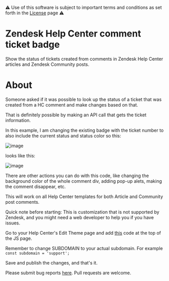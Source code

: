 ⚠️ Use of this software is subject to important terms and conditions as set forth in the [License](https://aculligan.github.io/license) page ⚠️

# Zendesk Help Center comment ticket badge

Show the status of tickets created from comments in Zendesk Help Center articles and Zendesk Community posts.

# About

Someone asked if it was possible to look up the status of a ticket that was created from a HC comment and make changes based on that.

That is definitely possible by making an API call that gets the ticket information. 

In this example, I am changing the existing badge with the ticket number to also include the current status and status color so this:

![image](https://support.zendesk.com/hc/user_images/l9JFTz2VPfG1eCEFG6LXtA.png)

looks like this:

![image](https://support.zendesk.com/hc/user_images/QodhCdDLgHFmvRWxccsDpw.png)

There are other actions you can do with this code, like changing the background color of the whole comment div, adding pop-up alets, making the comment disappear, etc.

This will work on all Help Center templates for both Article and Community post comments.

Quick note before starting: This is customization that is not supported by Zendesk, and you might need a web developer to help you if you have issues.

Go to your Help Center's Edit Theme page and add [this](/script.js) code at the top of the JS page.

Remember to change SUBDOMAIN to your actual subdomain. For example ```const subdomain = 'support';```

Save and publish the changes, and that's it.

Please submit bug reports [here](https://github.com/aculligan/Zendesk_Help_Center_comment_ticket_badge/issues). Pull requests are welcome.
